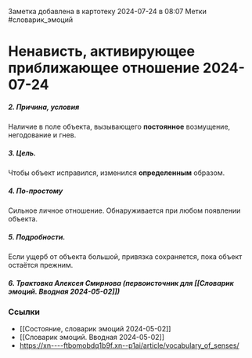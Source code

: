Заметка добавлена в картотеку 2024-07-24 в 08:07
Метки #словарик_эмоций 

#  Ненависть, активирующее приближающее отношение 2024-07-24

##### 2. Причина, условия
Наличие в поле объекта, вызывающего **постоянное** возмущение, негодование и гнев. 
##### 3. Цель.
Чтобы объект исправился, изменился **определенным** образом.
##### 4. По-простому
Сильное личное отношение. Обнаруживается при любом появлении объекта.
##### 5. Подробности.
Если ущерб от объекта большой, привязка сохраняется, пока объект остаётся прежним.
##### 6. Трактовка Алексея Смирнова (первоисточник для [[Словарик эмоций. Вводная 2024-05-02]])



### Ссылки
- [[Состояние, словарик эмоций 2024-05-02]]
- [[Словарик эмоций. Вводная 2024-05-02]]
- https://xn----ftbomobdq1b9f.xn--p1ai/article/vocabulary_of_senses/




